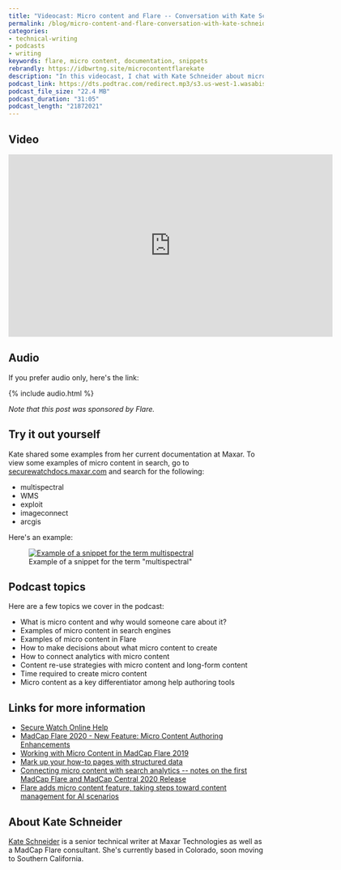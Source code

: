 ```yaml
---
title: "Videocast: Micro content and Flare -- Conversation with Kate Schneider"
permalink: /blog/micro-content-and-flare-conversation-with-kate-schneider/
categories:
- technical-writing
- podcasts
- writing
keywords: flare, micro content, documentation, snippets
rebrandly: https://idbwrtng.site/microcontentflarekate
description: "In this videocast, I chat with Kate Schneider about micro content and Flare. Kate shares micro content examples from her current documentation and explains the strategies she considers when creating micro content. She shows specifically how to leverage analytics in determining micro content topics."
podcast_link: https://dts.podtrac.com/redirect.mp3/s3.us-west-1.wasabisys.com/idbwmedia.com/podcasts/scheider_flare_microcontent2.mp3
podcast_file_size: "22.4 MB"
podcast_duration: "31:05"
podcast_length: "21872021"
---
```


## Video

<iframe width="640" height="360" src="https://www.youtube.com/embed/u8I5A6oqSzI" title="YouTube video player" frameborder="0" allow="accelerometer; autoplay; clipboard-write; encrypted-media; gyroscope; picture-in-picture" allowfullscreen></iframe>

## Audio

If you prefer audio only, here's the link:

{% include audio.html %}

*Note that this post was sponsored by Flare.*

## Try it out yourself

Kate shared some examples from her current documentation at Maxar. To view some examples of micro content in search, go to [securewatchdocs.maxar.com](http://securewatchdocs.maxar.com/en-us/Home.htm) and search for the following:

* multispectral
* WMS
* exploit
* imageconnect
* arcgis

Here's an example:

<figure><a href="http://securewatchdocs.maxar.com/en-us/Resources/Masterpages/SearchResults.htm?q=multispectral"><img src="https://s3.us-west-1.wasabisys.com/idbwmedia.com/images/multispectralexample.png" alt="Example of a snippet for the term multispectral" /></a><figcaption>Example of a snippet for the term "multispectral"</figcaption></figure>

## Podcast topics

Here are a few topics we cover in the podcast:

* What is micro content and why would someone care about it?
* Examples of micro content in search engines
* Examples of micro content in Flare
* How to make decisions about what micro content to create
* How to connect analytics with micro content
* Content re-use strategies with micro content and long-form content
* Time required to create micro content
* Micro content as a key differentiator among help authoring tools

## Links for more information

* [Secure Watch Online Help](http://securewatchdocs.maxar.com/en-us/Home.htm)
* [MadCap Flare 2020 - New Feature: Micro Content Authoring Enhancements](https://www.youtube.com/watch?v=qrMs1WtcXb4&t=12s)
* [Working with Micro Content in MadCap Flare 2019](http://uaeurope.com/articles/MicroContentinFlare.html)
* [Mark up your how-to pages with structured data](https://developers.google.com/search/docs/data-types/how-to#how-to-step)
* [Connecting micro content with search analytics -- notes on the first MadCap Flare and MadCap Central 2020 Release](/blog/connect-micro-content-with-search-analytics/)
* [Flare adds micro content feature, taking steps toward content management for AI scenarios](/blog/madcap-flare-micro-content-features-support-ai-directions/)

## About Kate Schneider

[Kate Schneider](https://www.linkedin.com/in/kateschneider/) is a senior technical writer at Maxar Technologies as well as a MadCap Flare consultant. She's currently based in Colorado, soon moving to Southern California.
